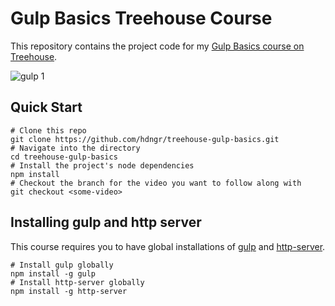 # Gulp Basics Treehouse Course
This repository contains the project code for my [Gulp Basics course on Treehouse](https://teamtreehouse.com/library/gulp-basics).

![gulp 1](https://user-images.githubusercontent.com/25851867/26958754-00ba25d0-4c92-11e7-8718-e254158e9004.png)

## Quick Start
```
# Clone this repo
git clone https://github.com/hdngr/treehouse-gulp-basics.git
# Navigate into the directory
cd treehouse-gulp-basics
# Install the project's node dependencies
npm install
# Checkout the branch for the video you want to follow along with
git checkout <some-video>
```

## Installing gulp and http server
This course requires you to have global installations of [gulp](http://gulpjs.com/) and [http-server](https://www.npmjs.com/package/http-server).

```
# Install gulp globally
npm install -g gulp
# Install http-server globally
npm install -g http-server
```
